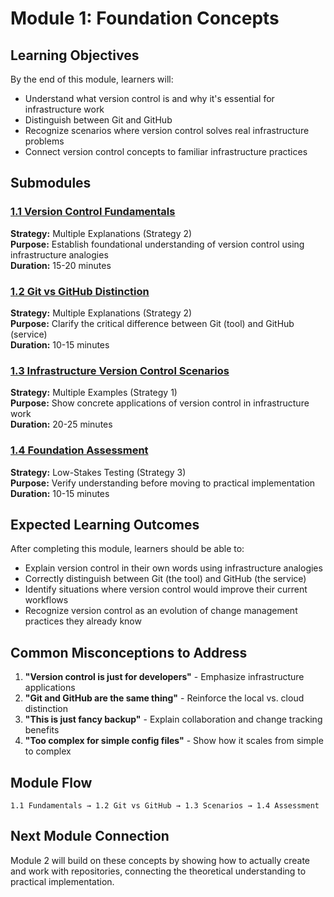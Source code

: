 # Module 1: Foundation Concepts

## Learning Objectives
By the end of this module, learners will:
- Understand what version control is and why it's essential for infrastructure work
- Distinguish between Git and GitHub
- Recognize scenarios where version control solves real infrastructure problems
- Connect version control concepts to familiar infrastructure practices

## Submodules

### [1.1 Version Control Fundamentals](./1.1-version-control-fundamentals.md)
**Strategy:** Multiple Explanations (Strategy 2)  
**Purpose:** Establish foundational understanding of version control using infrastructure analogies  
**Duration:** 15-20 minutes

### [1.2 Git vs GitHub Distinction](./1.2-git-vs-github.md)
**Strategy:** Multiple Explanations (Strategy 2)  
**Purpose:** Clarify the critical difference between Git (tool) and GitHub (service)  
**Duration:** 10-15 minutes

### [1.3 Infrastructure Version Control Scenarios](./1.3-infrastructure-scenarios.md)
**Strategy:** Multiple Examples (Strategy 1)  
**Purpose:** Show concrete applications of version control in infrastructure work  
**Duration:** 20-25 minutes

### [1.4 Foundation Assessment](./1.4-foundation-assessment.md)
**Strategy:** Low-Stakes Testing (Strategy 3)  
**Purpose:** Verify understanding before moving to practical implementation  
**Duration:** 10-15 minutes

## Expected Learning Outcomes

After completing this module, learners should be able to:
- Explain version control in their own words using infrastructure analogies
- Correctly distinguish between Git (the tool) and GitHub (the service)
- Identify situations where version control would improve their current workflows
- Recognize version control as an evolution of change management practices they already know

## Common Misconceptions to Address

1. **"Version control is just for developers"** - Emphasize infrastructure applications
2. **"Git and GitHub are the same thing"** - Reinforce the local vs. cloud distinction
3. **"This is just fancy backup"** - Explain collaboration and change tracking benefits
4. **"Too complex for simple config files"** - Show how it scales from simple to complex

## Module Flow

```
1.1 Fundamentals → 1.2 Git vs GitHub → 1.3 Scenarios → 1.4 Assessment
```

## Next Module Connection

Module 2 will build on these concepts by showing how to actually create and work with repositories, connecting the theoretical understanding to practical implementation.
